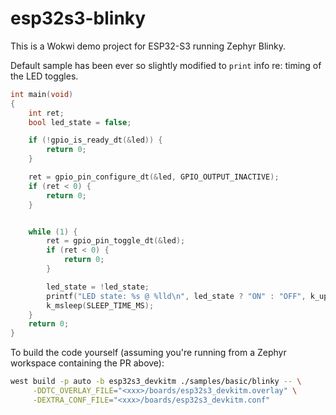 # esp32s3-blinky

This is a Wokwi demo project for ESP32-S3 running Zephyr Blinky.

Default sample has been ever so slightly modified to `print` info re: timing of the LED toggles.

```c
int main(void)
{
	int ret;
	bool led_state = false;

	if (!gpio_is_ready_dt(&led)) {
		return 0;
	}

	ret = gpio_pin_configure_dt(&led, GPIO_OUTPUT_INACTIVE);
	if (ret < 0) {
		return 0;
	}


	while (1) {
		ret = gpio_pin_toggle_dt(&led);
		if (ret < 0) {
			return 0;
		}

		led_state = !led_state;
		printf("LED state: %s @ %lld\n", led_state ? "ON" : "OFF", k_uptime_get());
		k_msleep(SLEEP_TIME_MS);
	}
	return 0;
}
```

To build the code yourself (assuming you're running from a Zephyr workspace containing the PR
above):

```bash
west build -p auto -b esp32s3_devkitm ./samples/basic/blinky -- \
     -DDTC_OVERLAY_FILE="<xxx>/boards/esp32s3_devkitm.overlay" \
     -DEXTRA_CONF_FILE="<xxx>/boards/esp32s3_devkitm.conf"
```